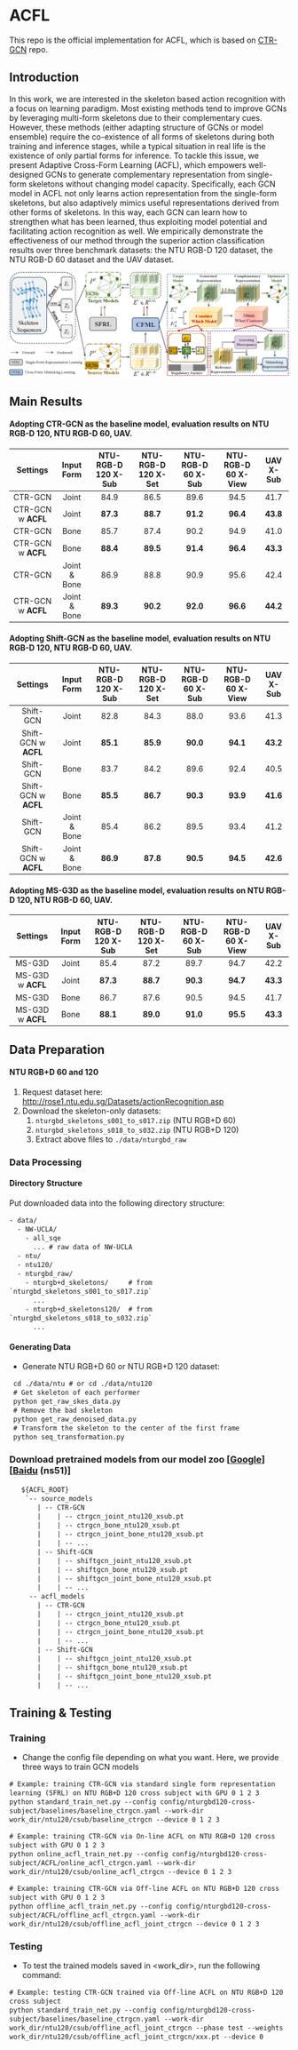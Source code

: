 # ACFL
This repo is the official implementation for ACFL, which is based on [CTR-GCN](https://github.com/Uason-Chen/CTR-GCN) repo.

## Introduction
In this work, we are interested in the skeleton based action recognition with a focus on learning paradigm. Most existing methods tend to improve GCNs by leveraging multi-form skeletons due to their complementary cues. However, these methods (either adapting structure of GCNs or model ensemble) require the co-existence of all forms of skeletons during both training and inference stages, while a typical situation in real life is the existence of only partial forms for inference. 
To tackle this issue, we present Adaptive Cross-Form Learning (ACFL), which empowers well-designed GCNs to generate complementary representation from single-form skeletons without changing model capacity. Specifically, each GCN model in ACFL not only learns action representation from the single-form skeletons, but also adaptively mimics useful representations derived from other forms of skeletons. In this way, each GCN can learn how to strengthen what has been learned, thus exploiting model potential and facilitating action recognition as well.
We empirically demonstrate the effectiveness of our method through the superior action classification results over three benchmark datasets: the NTU RGB-D 120 dataset, the NTU RGB-D 60 dataset and the UAV dataset. </br>

![Illustrating the paradigm of the proposed ACFL](/figures/ACFL.png)

## Main Results

#### Adopting CTR-GCN as the baseline model, evaluation results on NTU RGB-D 120, NTU RGB-D 60, UAV.
| Settings        | Input Form | NTU-RGB-D 120 X-Sub |  NTU-RGB-D 120 X-Set |  NTU-RGB-D 60 X-Sub |  NTU-RGB-D 60 X-View | UAV X-Sub |
|:---------------:|:----------:|:-------------------:|:--------------------:|:-------------------:|:--------------------:|:---------:|
|CTR-GCN          |   Joint    |         84.9        |         86.5         |         89.6        |          94.5        |   41.7    |
|CTR-GCN  w **ACFL**  |   Joint    |       **87.3**      |        **88.7**      |      **91.2**       |       **96.4**       | **43.8**  |
|CTR-GCN          |   Bone     |         85.7        |         87.4         |         90.2        |          94.9        |   41.0    |
|CTR-GCN  w **ACFL**  |   Bone     |       **88.4**      |       **89.5**       |       **91.4**      |        **96.4**      | **43.3**  |
|CTR-GCN          |Joint & Bone|         86.9        |         88.8         |         90.9        |          95.6        |   42.4    |
|CTR-GCN  w **ACFL**  |Joint & Bone|       **89.3**      |        **90.2**      |      **92.0**       |        **96.6**      |  **44.2** |

#### Adopting Shift-GCN as the baseline model, evaluation results on NTU RGB-D 120, NTU RGB-D 60, UAV.
| Settings        | Input Form | NTU-RGB-D 120 X-Sub |  NTU-RGB-D 120 X-Set |  NTU-RGB-D 60 X-Sub |  NTU-RGB-D 60 X-View | UAV X-Sub |
|:---------------:|:----------:|:-------------------:|:--------------------:|:-------------------:|:--------------------:|:---------:|
|Shift-GCN        |   Joint    |         82.8        |         84.3         |         88.0        |          93.6        |   41.3    |
|Shift-GCN w **ACFL** |   Joint    |         **85.1**    |      **85.9**        |         **90.0**    |          **94.1**    |   **43.2**|
|Shift-GCN        |   Bone     |         83.7        |         84.2         |         89.6        |          92.4        |   40.5    |
|Shift-GCN w **ACFL** |   Bone     |         **85.5**    |     **86.7**         |      **90.3**       |      **93.9**        |   **41.6**|
|Shift-GCN        |Joint & Bone|         85.4        |         86.2         |         89.5        |          93.4        |   41.2    |
|Shift-GCN w **ACFL** |Joint & Bone|         **86.9**    |      **87.8**        |        **90.5**     |       **94.5**       | **42.6**  |

#### Adopting MS-G3D as the baseline model, evaluation results on NTU RGB-D 120, NTU RGB-D 60, UAV.
| Settings        | Input Form | NTU-RGB-D 120 X-Sub |  NTU-RGB-D 120 X-Set |  NTU-RGB-D 60 X-Sub |  NTU-RGB-D 60 X-View | UAV X-Sub |
|:---------------:|:----------:|:-------------------:|:--------------------:|:-------------------:|:--------------------:|:---------:|
|MS-G3D           |   Joint    |         85.4        |         87.2         |         89.7        |          94.7        |   42.2    |
|MS-G3D w **ACFL**    |   Joint    |      **87.3**       |      **88.7**        |      **90.3**       |        **94.7**      | **43.3**  |
|MS-G3D           |   Bone     |         86.7        |         87.6         |         90.5        |          94.5        |   41.7    |
|MS-G3D w **ACFL**    |   Bone     |      **88.1**       |      **89.0**        |       **91.0**      |        **95.5**      | **43.3**  |

## Data Preparation

#### NTU RGB+D 60 and 120

1. Request dataset here: http://rose1.ntu.edu.sg/Datasets/actionRecognition.asp
2. Download the skeleton-only datasets:
   1. `nturgbd_skeletons_s001_to_s017.zip` (NTU RGB+D 60)
   2. `nturgbd_skeletons_s018_to_s032.zip` (NTU RGB+D 120)
   3. Extract above files to `./data/nturgbd_raw`


### Data Processing

#### Directory Structure

Put downloaded data into the following directory structure:

```
- data/
  - NW-UCLA/
    - all_sqe
      ... # raw data of NW-UCLA
  - ntu/
  - ntu120/
  - nturgbd_raw/
    - nturgb+d_skeletons/     # from `nturgbd_skeletons_s001_to_s017.zip`
      ...
    - nturgb+d_skeletons120/  # from `nturgbd_skeletons_s018_to_s032.zip`
      ...
```

#### Generating Data

- Generate NTU RGB+D 60 or NTU RGB+D 120 dataset:

```
 cd ./data/ntu # or cd ./data/ntu120
 # Get skeleton of each performer
 python get_raw_skes_data.py
 # Remove the bad skeleton 
 python get_raw_denoised_data.py
 # Transform the skeleton to the center of the first frame
 python seq_transformation.py
```

### Download pretrained models from our model zoo [[Google](https://drive.google.com/drive/folders/16O2PSy3BmnSeMrfbOB3Gz4fYcOdVazc9?usp=sharing)] [[Baidu](https://pan.baidu.com/s/1M4z9daHRp9gQ7am6o3-Vqg) (ns51)]
```
   ${ACFL_ROOT}
    `-- source_models
       | -- CTR-GCN
       |    | -- ctrgcn_joint_ntu120_xsub.pt
       |    | -- ctrgcn_bone_ntu120_xsub.pt
       |    | -- ctrgcn_joint_bone_ntu120_xsub.pt
       |    | -- ...
       | -- Shift-GCN
       |    | -- shiftgcn_joint_ntu120_xsub.pt
       |    | -- shiftgcn_bone_ntu120_xsub.pt
       |    | -- shiftgcn_joint_bone_ntu120_xsub.pt
       |    | -- ...
     -- acfl_models
       | -- CTR-GCN
       |    | -- ctrgcn_joint_ntu120_xsub.pt
       |    | -- ctrgcn_bone_ntu120_xsub.pt
       |    | -- ctrgcn_joint_bone_ntu120_xsub.pt
       |    | -- ...
       | -- Shift-GCN
       |    | -- shiftgcn_joint_ntu120_xsub.pt
       |    | -- shiftgcn_bone_ntu120_xsub.pt
       |    | -- shiftgcn_joint_bone_ntu120_xsub.pt
       |    | -- ...
```

## Training & Testing

### Training

- Change the config file depending on what you want. Here, we provide three ways to train GCN models

```
# Example: training CTR-GCN via standard single form representation learning (SFRL) on NTU RGB+D 120 cross subject with GPU 0 1 2 3
python standard_train_net.py --config config/nturgbd120-cross-subject/baselines/baseline_ctrgcn.yaml --work-dir work_dir/ntu120/csub/baseline_ctrgcn --device 0 1 2 3
```

```
# Example: training CTR-GCN via On-line ACFL on NTU RGB+D 120 cross subject with GPU 0 1 2 3
python online_acfl_train_net.py --config config/nturgbd120-cross-subject/ACFL/online_acfl_ctrgcn.yaml --work-dir work_dir/ntu120/csub/online_acfl_ctrgcn --device 0 1 2 3
```

```
# Example: training CTR-GCN via Off-line ACFL on NTU RGB+D 120 cross subject with GPU 0 1 2 3
python offline_acfl_train_net.py --config config/nturgbd120-cross-subject/ACFL/offline_acfl_ctrgcn.yaml --work-dir work_dir/ntu120/csub/offline_acfl_joint_ctrgcn --device 0 1 2 3
```

### Testing

- To test the trained models saved in <work_dir>, run the following command:

```
# Example: testing CTR-GCN trained via Off-line ACFL on NTU RGB+D 120 cross subject
python standard_train_net.py --config config/nturgbd120-cross-subject/baselines/baseline_ctrgcn.yaml --work-dir work_dir/ntu120/csub/offline_acfl_joint_ctrgcn --phase test --weights work_dir/ntu120/csub/offline_acfl_joint_ctrgcn/xxx.pt --device 0
```

